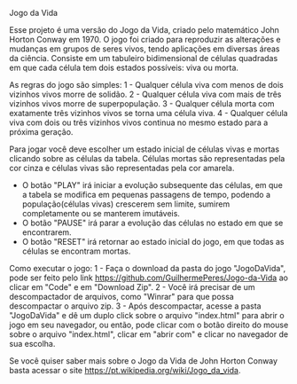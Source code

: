 Jogo da Vida

Esse projeto é uma versão do Jogo da Vida, criado pelo matemático John Horton Conway em 1970. O jogo foi criado 
para reproduzir as alterações e mudanças em grupos de seres vivos, tendo aplicações em diversas áreas da ciência.
Consiste em um tabuleiro bidimensional de células quadradas em que cada célula tem dois estados possíveis: viva ou morta.

As regras do jogo são simples:
1 - Qualquer célula viva com menos de dois vizinhos vivos morre de solidão.
2 - Qualquer célula viva com mais de três vizinhos vivos morre de superpopulação.
3 - Qualquer célula morta com exatamente três vizinhos vivos se torna uma célula viva.
4 - Qualquer célula viva com dois ou três vizinhos vivos continua no mesmo estado para a próxima geração.

Para jogar você deve escolher um estado inicial de células vivas e mortas clicando sobre as células da tabela. Células mortas
são representadas pela cor cinza e células vivas são representadas pela cor amarela.

- O botão "PLAY" irá iniciar a evolução subsequente das células, em que a tabela se modifica em pequenas passagens de tempo, podendo
a população(células vivas) crescerem sem limite, sumirem completamente ou se manterem imutáveis.
- O botão "PAUSE" irá parar a evolução das células no estado em que se encontrarem.
- O botão "RESET" irá retornar ao estado inicial do jogo, em que todas as células se encontram mortas.

Como executar o jogo:
1 - Faça o download da pasta do jogo "JogoDaVida", pode ser feito pelo link <https://github.com/GuilhermePeres/Jogo-da-Vida> ao clicar em "Code" e em "Download Zip". 
2 - Você irá precisar de um descompactador de arquivos, como "Winrar" para que possa descompactar o arquivo zip.
3 - Após descompactar, acesse a pasta "JogoDaVida" e dê um duplo click sobre o arquivo "index.html" para abrir o jogo em seu navegador, ou então, pode clicar com o 
botão direito do mouse sobre o arquivo "index.html", clicar em "abrir com" e clicar no navegador de sua escolha.

Se você quiser saber mais sobre o Jogo da Vida de John Horton Conway basta acessar o site <https://pt.wikipedia.org/wiki/Jogo_da_vida>.
